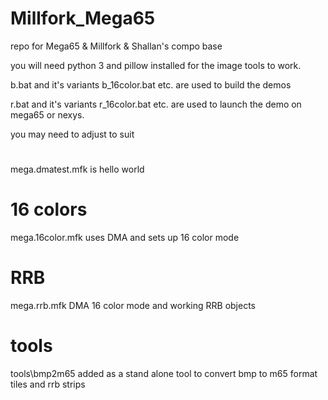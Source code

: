 # Millfork_Mega65
repo for Mega65 &amp; Millfork &amp; Shallan's compo base

you will need python 3 and pillow installed for the image tools to work. 

b.bat and it's variants b_16color.bat etc. are used to build the demos

r.bat and it's variants r_16color.bat etc. are used to launch the demo on mega65 or nexys.

you may need to adjust to suit

#

mega.dmatest.mfk is hello world 

# 16 colors


mega.16color.mfk uses DMA and sets up 16 color mode 

# RRB 

mega.rrb.mfk DMA 16 color mode and working RRB objects


# tools

tools\bmp2m65 added as a stand alone tool to convert bmp to m65 format tiles and rrb strips









